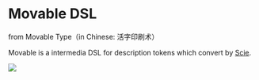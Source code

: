 # Movable DSL

from Movable Type（in Chinese: 活字印刷术）

Movable is a intermedia DSL for description tokens which convert by [Scie](github.com/phodal/scie/).



<a href="https://github.com/charj-lang/movable/graphs/contributors">
  <img src="https://contributors-img.web.app/image?repo=charj-lang/movable" />
</a>